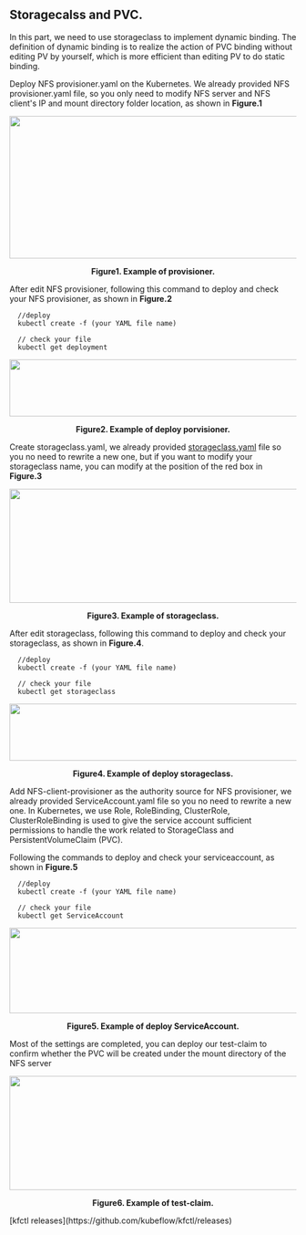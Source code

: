 ## Storagecalss and PVC.
In this part, we need to use storageclass to implement dynamic binding. The definition of dynamic binding is to realize the action of PVC binding without editing PV by yourself, which is more efficient than editing PV to do static binding.
  
Deploy NFS provisioner.yaml on the Kubernetes. We already provided NFS provisioner.yaml file, so you only need to modify NFS server and NFS client's IP and mount directory folder location, as shown in **Figure.1**
<div align=center><img width="650" height="250" src="https://user-images.githubusercontent.com/51089749/137686605-471c8cc2-7c8f-4e62-8964-145bcdbfeb92.png"/></div>
<p align ="center"> <b>Figure1. Example of provisioner.</b></p>
  
  
After edit NFS provisioner, following this command to deploy and check your NFS provisioner, as shown in **Figure.2**
```commandline
  //deploy
  kubectl create -f (your YAML file name)
  
  // check your file
  kubectl get deployment
```
<div align=center><img width="850" height="100" src="https://user-images.githubusercontent.com/51089749/137687897-69860a6a-74ac-4daf-949a-8ab54d478ad3.png"/></div>
<p align ="center"> <b>Figure2. Example of deploy porvisioner.</b></p>
  
Create storageclass.yaml, we already provided [storageclass.yaml]() file so you no need to rewrite a new one, but if you want to modify your storageclass name, you can modify at the position of the red box in **Figure.3**
<div align=center><img width="850" height="200" src="https://user-images.githubusercontent.com/51089749/137688313-4aed0b1b-b46c-450e-bc14-fcceb552a130.png"/></div>
<p align ="center"> <b>Figure3. Example of storageclass.</b></p>
  
After edit storageclass, following this command to deploy and check your storageclass, as shown in **Figure.4**.
```commandline
  //deploy
  kubectl create -f (your YAML file name)
  
  // check your file
  kubectl get storageclass
```
<div align=center><img width="850" height="100" src="https://user-images.githubusercontent.com/51089749/137689385-1de834bb-5e4d-4acc-8115-a0287f151df9.png"/></div>
<p align ="center"> <b>Figure4. Example of deploy storageclass.</b></p>

Add NFS-client-provisioner as the authority source for NFS provisioner, we already provided ServiceAccount.yaml file so you no need to rewrite a new one. In Kubernetes, we use Role, RoleBinding, ClusterRole, ClusterRoleBinding is used to give the service account sufficient permissions to handle the work related to StorageClass and PersistentVolumeClaim (PVC).
  
Following the commands to deploy and check your serviceaccount, as shown in **Figure.5**
```commandline
  //deploy
  kubectl create -f (your YAML file name)
  
  // check your file
  kubectl get ServiceAccount
```
<div align=center><img width="850" height="150" src="https://user-images.githubusercontent.com/51089749/137692316-710a4f42-b00b-4a08-a852-89c3918dc5e3.png"/></div>
<p align ="center"> <b>Figure5. Example of deploy ServiceAccount.</b></p>
  
Most of the settings are completed, you can deploy our test-claim to confirm whether the PVC will be created under the mount directory of the NFS server

<div align=center><img width="850" height=200" src="https://user-images.githubusercontent.com/51089749/137693565-39f139c6-9d41-4e28-b9d4-b4a0f2301874.png"/></div>
<p align ="center"> <b>Figure6. Example of test-claim.</b></p>
[kfctl releases](https://github.com/kubeflow/kfctl/releases)
